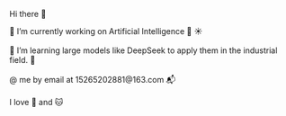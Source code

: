  Hi there 👋

<!--
**zmei01/zmei01** is a ✨ _special_ ✨ repository because its `README.md` (this file) appears on your GitHub profile.

Here are some ideas to get you started:

- 🔭 I’m currently working on ...
- 🌱 I’m currently learning ...
- 👯 I’m looking to collaborate on ...
- 🤔 I’m looking for help with ...
- 💬 Ask me about ...
- 📫 How to reach me: ...
- 😄 Pronouns: ...
- ⚡ Fun fact: ...
--!>
🔭 I’m currently working on Artificial Intelligence  🌈 ☀️<br>
<br>
🌱  I’m learning large models like DeepSeek to apply them in the industrial field. 🌴<br>
<br>
@ me by email at 15265202881@163.com 📬<br>
<br>
I love 🍕 and 🐱 <br>
<br>
<br>
<br>
